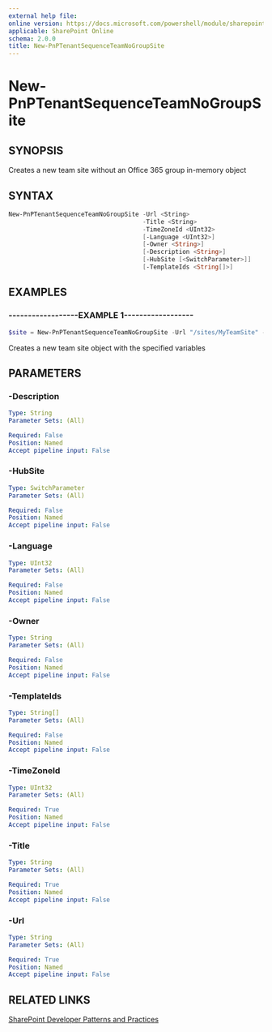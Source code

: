 ```yaml
---
external help file:
online version: https://docs.microsoft.com/powershell/module/sharepoint-pnp/new-pnptenantsequenceteamnogroupsite
applicable: SharePoint Online
schema: 2.0.0
title: New-PnPTenantSequenceTeamNoGroupSite
---
```


# New-PnPTenantSequenceTeamNoGroupSite

## SYNOPSIS
Creates a new team site without an Office 365 group in-memory object

## SYNTAX 

```powershell
New-PnPTenantSequenceTeamNoGroupSite -Url <String>
                                     -Title <String>
                                     -TimeZoneId <UInt32>
                                     [-Language <UInt32>]
                                     [-Owner <String>]
                                     [-Description <String>]
                                     [-HubSite [<SwitchParameter>]]
                                     [-TemplateIds <String[]>]
```

## EXAMPLES

### ------------------EXAMPLE 1------------------
```powershell
$site = New-PnPTenantSequenceTeamNoGroupSite -Url "/sites/MyTeamSite" -Title "My Team Site"
```

Creates a new team site object with the specified variables

## PARAMETERS

### -Description


```yaml
Type: String
Parameter Sets: (All)

Required: False
Position: Named
Accept pipeline input: False
```

### -HubSite


```yaml
Type: SwitchParameter
Parameter Sets: (All)

Required: False
Position: Named
Accept pipeline input: False
```

### -Language


```yaml
Type: UInt32
Parameter Sets: (All)

Required: False
Position: Named
Accept pipeline input: False
```

### -Owner


```yaml
Type: String
Parameter Sets: (All)

Required: False
Position: Named
Accept pipeline input: False
```

### -TemplateIds


```yaml
Type: String[]
Parameter Sets: (All)

Required: False
Position: Named
Accept pipeline input: False
```

### -TimeZoneId


```yaml
Type: UInt32
Parameter Sets: (All)

Required: True
Position: Named
Accept pipeline input: False
```

### -Title


```yaml
Type: String
Parameter Sets: (All)

Required: True
Position: Named
Accept pipeline input: False
```

### -Url


```yaml
Type: String
Parameter Sets: (All)

Required: True
Position: Named
Accept pipeline input: False
```

## RELATED LINKS

[SharePoint Developer Patterns and Practices](https://aka.ms/sppnp)